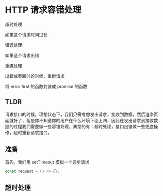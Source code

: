# HTTP 请求容错处理

超时处理

如果这个请求时间过长

错误处理

如果这个请求出错

重连处理

出错或者超时的时候，重新请求

将 error first 的函数封装成 promise 的函数

## TLDR

请求接口的时候，理想状态下，我们只需考虑发出请求，接收到数据，然后渲染页面就好了，但是你不知道你的用户在什么环境下面上网，因此在发出请求到接收数据的过程我们需要做一些容错处理。典型的有：超时处理，接口出错做一些兜底操作，超时重新请求接口。

## 准备

首先，我们用 setTimeout 模拟一个异步请求

```js
const request = () => {};
```

## 超时处理

